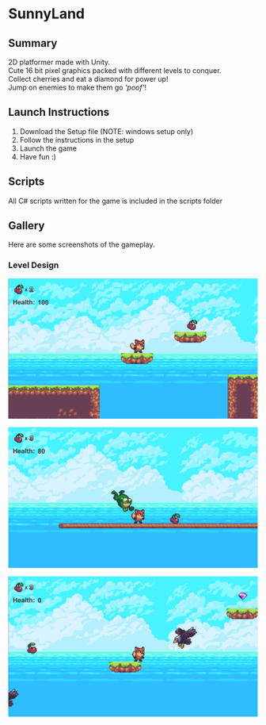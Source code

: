 # SunnyLand

## Summary
2D platformer made with Unity.  
Cute 16 bit pixel graphics packed with different levels to conquer.   
Collect cherries and eat a diamond for power up!  
Jump on enemies to make them go *'poof'*! 


## Launch Instructions
1. Download the Setup file (NOTE: windows setup only)
2. Follow the instructions in the setup
3. Launch the game
4. Have fun :)

## Scripts
All C# scripts written for the game is included in the scripts folder

## Gallery
Here are some screenshots of the gameplay.

### Level Design

![SS1](screenshots/ss1.PNG)  

![SS2](screenshots/ss2.PNG)

![SS3](screenshots/ss3.PNG)
